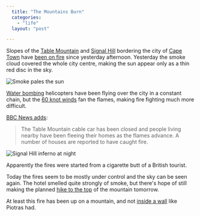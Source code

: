 ```yaml
---
  title: "The Mountains Burn"
  categories: 
    - "life"
  layout: "post"

---
```

Slopes of the [Table Mountain][2] and [Signal Hill][3] bordering the city of [Cape Town][4] have [been on fire][5] since yesterday afternoon. Yesterday the smoke cloud covered the whole city centre, making the sun appear only as a thin red disc in the sky.

![Smoke pales the sun](http://bergie.iki.fi/midcom-serveattachmentguid-86dfbb63a36b81c466b652c57f26fc3f/Cape_Town_Fire_2006b.jpg)

[Water bombing][6] helicopters have been flying over the city in a constant chain, but the [60 knot winds][1] fan the flames, making fire fighting much more difficult.

[BBC News adds][7]:

> The Table Mountain cable car has been closed and people living nearby have been fleeing their homes as the flames advance. A number of houses are reported to have caught fire.

![Signal Hill inferno at night](http://bergie.iki.fi/midcom-serveattachmentguid-fe05e33e10a9bd38ce72c44ccdf7a59c/Cape_Town_Fire_2006.jpg)

Apparently the fires were started from a cigarette butt of a British tourist.

Today the fires seem to be mostly under control and the sky can be seen again. The hotel smelled quite strongly of smoke, but there's hope of still making the planned [hike to the top][8] of the mountain tomorrow.

At least this fire has been up on a mountain, and not [inside a wall][9] like Piotras had.

[1]: http://www.andnetwork.com/app?service=direct/1/Home/$StorySummary$0.$DirectLink$2&sp=l14600
[2]: http://en.wikipedia.org/wiki/Table_Mountain
[3]: http://en.wikipedia.org/wiki/Signal_Hill_%28Cape_Town%29
[4]: http://en.wikipedia.org/wiki/Cape_Town
[5]: http://en.wikipedia.org/wiki/Table_Mountain_fire%2C_2006
[6]: http://en.wikipedia.org/wiki/Aerial_firefighting
[7]: http://news.bbc.co.uk/1/hi/world/africa/4652512.stm
[8]: http://www.southafrica-travel.net/westcape/cato_06.htm
[9]: http://www.nemein.com/people/piotras/it-s-in-the-wall-.html